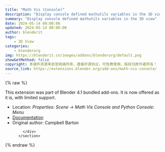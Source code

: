 ```yaml
---
title: "Math Vis (Console)"
description: "Display console defined mathutils variables in the 3D view"
summary: "Display console defined mathutils variables in the 3D view"
date: 2024-05-14 00:00:00
updated: 2024-05-14 00:00:00
author: blenderit
tags: 
    - 3D View
categories:
    - blenderorg
img: https://blenderit.cn/images/addons/blenderorg/default.png
showGetMethod: false
copyright: 本插件资源来自官网插件库，遵循开源协议，可免费使用，版权归原作者所有！
source_link: https://extensions.blender.org/add-ons/math-vis-console/
---
```


{% raw %}
<section id="about" class="mt-3">
            <div class="box style-rich-text">
              <p>This extension was part of Blender 4.1 bundled add-ons.
It is now offered as it is, with limited support.</p>
<ul>
<li>Location: <em>Properties: Scene → Math Vis Console and Python Console: Menu</em></li>
<li><a rel="nofollow noopener noreferrer external" target="_blank" href="https://docs.blender.org/manual/en/4.1//addons/3d_view/math_vis_console.html">Documentation</a></li>
<li>Original author: Campbell Barton</li>
</ul>

            </div>
          </section>
<div style="display: none">blenderorg</div>
{% endraw %}